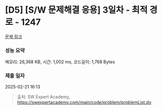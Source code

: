 # [D5] [S/W 문제해결 응용] 3일차 - 최적 경로 - 1247 

[문제 링크](https://swexpertacademy.com/main/code/problem/problemDetail.do?contestProbId=AV15OZ4qAPICFAYD) 

### 성능 요약

메모리: 26,368 KB, 시간: 1,002 ms, 코드길이: 1,768 Bytes

### 제출 일자

2025-02-21 16:13



> 출처: SW Expert Academy, https://swexpertacademy.com/main/code/problem/problemList.do